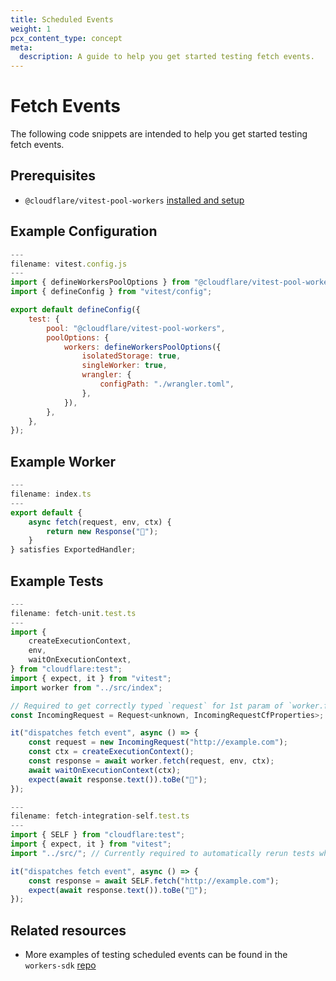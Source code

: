 ```yaml
---
title: Scheduled Events
weight: 1
pcx_content_type: concept
meta:
  description: A guide to help you get started testing fetch events.
---
```


# Fetch Events

The following code snippets are intended to help you get started testing fetch events.

## Prerequisites

- `@cloudflare/vitest-pool-workers` [installed and setup](/workers/testing/vitest/get-started/write-your-first-test/)

## Example Configuration

```js
---
filename: vitest.config.js
---
import { defineWorkersPoolOptions } from "@cloudflare/vitest-pool-workers/config";
import { defineConfig } from "vitest/config";

export default defineConfig({
	test: {
		pool: "@cloudflare/vitest-pool-workers",
		poolOptions: {
			workers: defineWorkersPoolOptions({
				isolatedStorage: true,
				singleWorker: true,
				wrangler: {
					configPath: "./wrangler.toml",
				},
			}),
		},
	},
});
```

## Example Worker

```js
---
filename: index.ts
---
export default {
	async fetch(request, env, ctx) {
		return new Response("👋");
	}
} satisfies ExportedHandler;
```

## Example Tests

```js
---
filename: fetch-unit.test.ts
---
import {
	createExecutionContext,
	env,
	waitOnExecutionContext,
} from "cloudflare:test";
import { expect, it } from "vitest";
import worker from "../src/index";

// Required to get correctly typed `request` for 1st param of `worker.fetch()`
const IncomingRequest = Request<unknown, IncomingRequestCfProperties>;

it("dispatches fetch event", async () => {
	const request = new IncomingRequest("http://example.com");
	const ctx = createExecutionContext();
	const response = await worker.fetch(request, env, ctx);
	await waitOnExecutionContext(ctx);
	expect(await response.text()).toBe("👋");
});
```

```js
---
filename: fetch-integration-self.test.ts
---
import { SELF } from "cloudflare:test";
import { expect, it } from "vitest";
import "../src/"; // Currently required to automatically rerun tests when `main` changes

it("dispatches fetch event", async () => {
	const response = await SELF.fetch("http://example.com");
	expect(await response.text()).toBe("👋");
});
```

## Related resources

- More examples of testing scheduled events can be found in the `workers-sdk` [repo](https://github.com/cloudflare/workers-sdk/)
